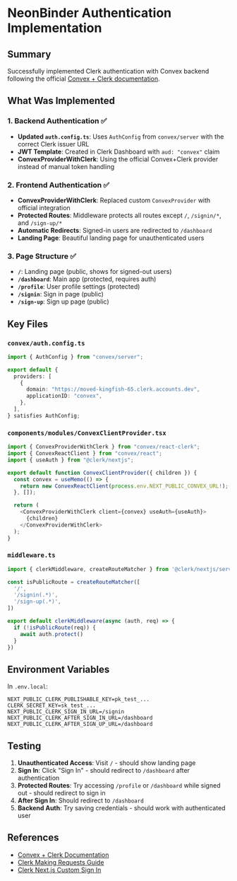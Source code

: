 # NeonBinder Authentication Implementation

## Summary

Successfully implemented Clerk authentication with Convex backend following the official [Convex + Clerk documentation](https://docs.convex.dev/auth/clerk).

## What Was Implemented

### 1. Backend Authentication ✅
- **Updated `auth.config.ts`**: Uses `AuthConfig` from `convex/server` with the correct Clerk issuer URL
- **JWT Template**: Created in Clerk Dashboard with `aud: "convex"` claim
- **ConvexProviderWithClerk**: Using the official Convex+Clerk provider instead of manual token handling

### 2. Frontend Authentication ✅
- **ConvexProviderWithClerk**: Replaced custom `ConvexProvider` with official integration
- **Protected Routes**: Middleware protects all routes except `/`, `/signin/*`, and `/sign-up/*`
- **Automatic Redirects**: Signed-in users are redirected to `/dashboard`
- **Landing Page**: Beautiful landing page for unauthenticated users

### 3. Page Structure ✅
- **`/`**: Landing page (public, shows for signed-out users)
- **`/dashboard`**: Main app (protected, requires auth)
- **`/profile`**: User profile settings (protected)
- **`/signin`**: Sign in page (public)
- **`/sign-up`**: Sign up page (public)

## Key Files

### `convex/auth.config.ts`
```typescript
import { AuthConfig } from "convex/server";

export default {
  providers: [
    {
      domain: "https://moved-kingfish-65.clerk.accounts.dev",
      applicationID: "convex",
    },
  ],
} satisfies AuthConfig;
```

### `components/modules/ConvexClientProvider.tsx`
```typescript
import { ConvexProviderWithClerk } from "convex/react-clerk";
import { ConvexReactClient } from "convex/react";
import { useAuth } from "@clerk/nextjs";

export default function ConvexClientProvider({ children }) {
  const convex = useMemo(() => {
    return new ConvexReactClient(process.env.NEXT_PUBLIC_CONVEX_URL!);
  }, []);

  return (
    <ConvexProviderWithClerk client={convex} useAuth={useAuth}>
      {children}
    </ConvexProviderWithClerk>
  );
}
```

### `middleware.ts`
```typescript
import { clerkMiddleware, createRouteMatcher } from '@clerk/nextjs/server'

const isPublicRoute = createRouteMatcher([
  '/',
  '/signin(.*)',
  '/sign-up(.*)',
])

export default clerkMiddleware(async (auth, req) => {
  if (!isPublicRoute(req)) {
    await auth.protect()
  }
})
```

## Environment Variables

In `.env.local`:
```
NEXT_PUBLIC_CLERK_PUBLISHABLE_KEY=pk_test_...
CLERK_SECRET_KEY=sk_test_...
NEXT_PUBLIC_CLERK_SIGN_IN_URL=/signin
NEXT_PUBLIC_CLERK_AFTER_SIGN_IN_URL=/dashboard
NEXT_PUBLIC_CLERK_AFTER_SIGN_UP_URL=/dashboard
```

## Testing

1. **Unauthenticated Access**: Visit `/` - should show landing page
2. **Sign In**: Click "Sign In" - should redirect to `/dashboard` after authentication
3. **Protected Routes**: Try accessing `/profile` or `/dashboard` while signed out - should redirect to sign in
4. **After Sign In**: Should redirect to `/dashboard`
5. **Backend Auth**: Try saving credentials - should work with authenticated user

## References

- [Convex + Clerk Documentation](https://docs.convex.dev/auth/clerk)
- [Clerk Making Requests Guide](https://clerk.com/docs/guides/development/making-requests)
- [Clerk Next.js Custom Sign In](https://clerk.com/docs/nextjs/guides/development/custom-sign-in-or-up-page)

